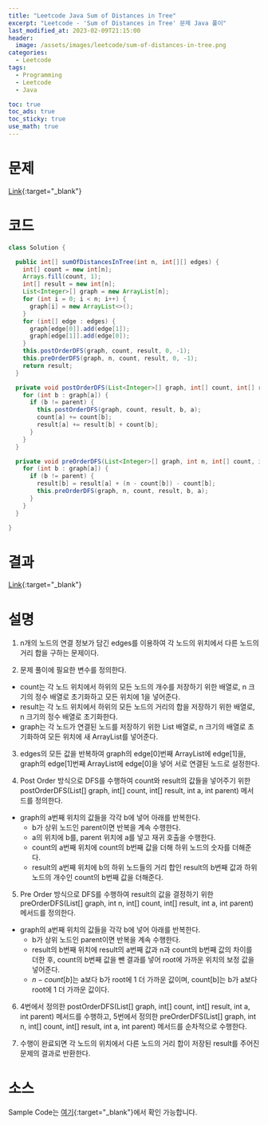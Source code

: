 ```yaml
---
title: "Leetcode Java Sum of Distances in Tree"
excerpt: "Leetcode - 'Sum of Distances in Tree' 문제 Java 풀이"
last_modified_at: 2023-02-09T21:15:00
header:
  image: /assets/images/leetcode/sum-of-distances-in-tree.png
categories:
  - Leetcode
tags:
  - Programming
  - Leetcode
  - Java

toc: true
toc_ads: true
toc_sticky: true
use_math: true
---
```

# 문제
[Link](https://leetcode.com/problems/sum-of-distances-in-tree){:target="_blank"}

# 코드
```java
class Solution {

  public int[] sumOfDistancesInTree(int n, int[][] edges) {
    int[] count = new int[n];
    Arrays.fill(count, 1);
    int[] result = new int[n];
    List<Integer>[] graph = new ArrayList[n];
    for (int i = 0; i < n; i++) {
      graph[i] = new ArrayList<>();
    }
    for (int[] edge : edges) {
      graph[edge[0]].add(edge[1]);
      graph[edge[1]].add(edge[0]);
    }
    this.postOrderDFS(graph, count, result, 0, -1);
    this.preOrderDFS(graph, n, count, result, 0, -1);
    return result;
  }

  private void postOrderDFS(List<Integer>[] graph, int[] count, int[] result, int a, int parent) {
    for (int b : graph[a]) {
      if (b != parent) {
        this.postOrderDFS(graph, count, result, b, a);
        count[a] += count[b];
        result[a] += result[b] + count[b];
      }
    }
  }

  private void preOrderDFS(List<Integer>[] graph, int n, int[] count, int[] result, int a, int parent) {
    for (int b : graph[a]) {
      if (b != parent) {
        result[b] = result[a] + (n - count[b]) - count[b];
        this.preOrderDFS(graph, n, count, result, b, a);
      }
    }
  }

}
```

# 결과
[Link](https://leetcode.com/problems/sum-of-distances-in-tree/submissions/894679668/){:target="_blank"}

# 설명
1. n개의 노드의 연결 정보가 담긴 edges를 이용하여 각 노드의 위치에서 다른 노드의 거리 합을 구하는 문제이다.

2. 문제 풀이에 필요한 변수를 정의한다.
- count는 각 노드 위치에서 하위의 모든 노드의 개수를 저장하기 위한 배열로, n 크기의 정수 배열로 초기화하고 모든 위치에 1을 넣어준다.
- result는 각 노드 위치에서 하위의 모든 노드의 거리의 합을 저장하기 위한 배열로, n 크기의 정수 배열로 초기화한다.
- graph는 각 노드가 연결된 노드를 저장하기 위한 List 배열로, n 크기의 배열로 초기화하여 모든 위치에 새 ArrayList를 넣어준다.

3. edges의 모든 값을 반복하여 graph의 edge[0]번째 ArrayList에 edge[1]을, graph의 edge[1]번째 ArrayList에 edge[0]을 넣어 서로 연결된 노드로 설정한다.

4. Post Order 방식으로 DFS를 수행하여 count와 result의 값들을 넣어주기 위한 postOrderDFS(List<Integer>[] graph, int[] count, int[] result, int a, int parent) 메서드를 정의한다.
- graph의 a번째 위치의 값들을 각각 b에 넣어 아래를 반복한다.
  - b가 상위 노드인 parent이면 반복을 계속 수행한다.
  - a의 위치에 b를, parent 위치에 a를 넣고 재귀 호출을 수행한다.
  - count의 a번째 위치에 count의 b번째 값을 더해 하위 노드의 숫자를 더해준다.
  - result의 a번째 위치에 b의 하위 노드들의 거리 합인 result의 b번째 값과 하위 노드의 개수인 count의 b번째 값을 더해준다.

5. Pre Order 방식으로 DFS를 수행하여 result의 값을 결정하기 위한 preOrderDFS(List<Integer>[] graph, int n, int[] count, int[] result, int a, int parent) 메서드를 정의한다.
- graph의 a번째 위치의 값들을 각각 b에 넣어 아래를 반복한다.
  - b가 상위 노드인 parent이면 반복을 계속 수행한다.
  - result의 b번째 위치에 result의 a번째 값과 n과 count의 b번째 값의 차이를 더한 후, count의 b번째 값을 뺀 결과를 넣어 root에 가까운 위치의 보정 값을 넣어준다.
  - $n - count[b]$는 a보다 b가 root에 1 더 가까운 값이며, count[b]는 b가 a보다 root에 1 더 가까운 값이다.

6. 4번에서 정의한 postOrderDFS(List<Integer>[] graph, int[] count, int[] result, int a, int parent) 메서드를 수행하고, 5번에서 정의한 preOrderDFS(List<Integer>[] graph, int n, int[] count, int[] result, int a, int parent) 메서드를 순차적으로 수행한다.

7. 수행이 완료되면 각 노드의 위치에서 다른 노드의 거리 합이 저장된 result를 주어진 문제의 결과로 반환한다.

# 소스
Sample Code는 [여기](https://github.com/GracefulSoul/leetcode/blob/master/src/main/java/gracefulsoul/problems/SumOfDistancesInTree.java){:target="_blank"}에서 확인 가능합니다.